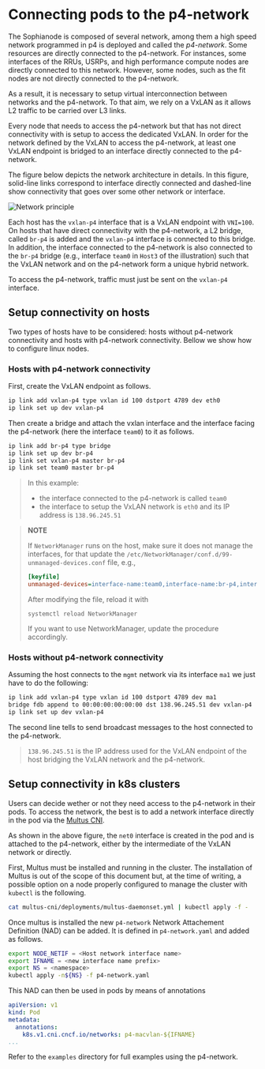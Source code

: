 # Connecting pods to the p4-network

The Sophianode is composed of several network, among them a high speed network
programmed in p4 is deployed and called the _p4-network_. Some resources are
directly connected to the p4-network. For instances, some interfaces of the RRUs,
USRPs, and high performance compute nodes are directly connected to this network.
However, some nodes, such as the fit nodes are not directly connected to the
p4-network.

As a result, it is necessary to setup virtual interconnection between networks
and the p4-network. To that aim, we rely on a VxLAN as it allows L2 traffic to
be carried over L3 links.

Every node that needs to access the p4-network but that has not direct
connectivity with is setup to access the dedicated VxLAN. In order for the
network defined by the VxLAN to access the p4-network, at least one VxLAN
endpoint is bridged to an interface directly connected to the p4-network.

The figure below depicts the network architecture in details. In this figure,
solid-line links correspond to interface directly connected and dashed-line
show connectivity that goes over some other network or interface.

![Network principle](figures/p4-network.svg)

Each host has the `vxlan-p4` interface that is a VxLAN endpoint with `VNI=100`.
On hosts that have direct connectivity with the p4-network, a L2 bridge, called
`br-p4` is added and the `vxlan-p4` interface is connected to this bridge. In
addition, the interface connected to the p4-network is also connected to the
`br-p4` bridge (e.g., interface `team0` in `Host3` of the illustration) such
that the VxLAN network and on the p4-network form a unique hybrid network.

To access the p4-network, traffic must just be sent on the `vxlan-p4` interface.

## Setup connectivity on hosts

Two types of hosts have to be considered: hosts without p4-network connectivity
and hosts with p4-network connectivity. Bellow we show how to configure linux
nodes.

### Hosts with p4-network connectivity

First, create the VxLAN endpoint as follows.

```bash
ip link add vxlan-p4 type vxlan id 100 dstport 4789 dev eth0
ip link set up dev vxlan-p4
```

Then create a bridge and attach the vxlan interface and the interface facing
the p4-network (here the interface `team0`) to it as follows.

```bash
ip link add br-p4 type bridge
ip link set up dev br-p4
ip link set vxlan-p4 master br-p4
ip link set team0 master br-p4
```

> In this example:
> * the interface connected to the p4-network is called `team0`
> * the interface to setup the VxLAN network is `eth0` and its IP address is
> `138.96.245.51`

> **NOTE**
> 
> If `NetworkManager` runs on the host, make sure it does not manage the
> interfaces, for that update the
> `/etc/NetworkManager/conf.d/99-unmanaged-devices.conf` file, e.g.,
> 
> ```ini
> [keyfile]
> unmanaged-devices=interface-name:team0,interface-name:br-p4,interface-name:vxlan-p4
> ```
> After modifying the file, reload it with
> ```console
> systemctl reload NetworkManager
> ```
> If you want to use NetworkManager, update the procedure accordingly.

### Hosts without p4-network connectivity

Assuming the host connects to the `mgmt` network via its interface `ma1` we just
have to do the following:

```bash
ip link add vxlan-p4 type vxlan id 100 dstport 4789 dev ma1
bridge fdb append to 00:00:00:00:00:00 dst 138.96.245.51 dev vxlan-p4
ip link set up dev vxlan-p4
```

The second line tells to send broadcast messages to the host connected to the
p4-network.

> `138.96.245.51` is the IP address used for the VxLAN endpoint of the host
> bridging the VxLAN network and the p4-network.

## Setup connectivity in k8s clusters

Users can decide wether or not they need access to the p4-network in their pods.
To access the network, the best is to add a network interface directly in the
pod via the [Multus CNI](https://github.com/k8snetworkplumbingwg/multus-cni).

As shown in the above figure, the `net0` interface is created in the pod and is
attached to the p4-network, either by the intermediate of the VxLAN network or
directly.

First, Multus must be installed and running in the cluster. The installation of
Multus is out of the scope of this document but, at the time of writing, a
possible option on a node properly configured to manage the cluster with
`kubectl` is the following.

```bash
cat multus-cni/deployments/multus-daemonset.yml | kubectl apply -f - 
```
Once multus is installed the new `p4-network` Network Attachement Definition
(NAD) can be added. It is defined in `p4-network.yaml` and added as follows.

```bash
export NODE_NETIF = <Host network interface name>
export IFNAME = <new interface name prefix>
export NS = <namespace>
kubectl apply -n${NS} -f p4-network.yaml
```

This NAD can then be used in pods by means of annotations

```yaml
apiVersion: v1
kind: Pod
metadata:
  annotations:
    k8s.v1.cni.cncf.io/networks: p4-macvlan-${IFNAME}
...
```

Refer to the `examples` directory for full examples using the p4-network.
